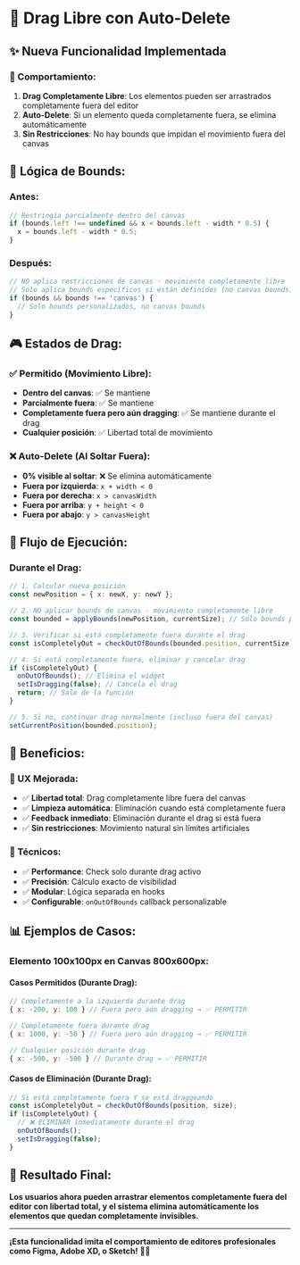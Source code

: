 # 🎯 Drag Libre con Auto-Delete

## ✨ Nueva Funcionalidad Implementada

### **🔄 Comportamiento:**
1. **Drag Completamente Libre**: Los elementos pueden ser arrastrados completamente fuera del editor
2. **Auto-Delete**: Si un elemento queda completamente fuera, se elimina automáticamente
3. **Sin Restricciones**: No hay bounds que impidan el movimiento fuera del canvas

## 📏 **Lógica de Bounds:**

### **Antes:**
```javascript
// Restringía parcialmente dentro del canvas
if (bounds.left !== undefined && x < bounds.left - width * 0.5) {
  x = bounds.left - width * 0.5;
}
```

### **Después:**
```javascript
// NO aplica restricciones de canvas - movimiento completamente libre
// Solo aplica bounds específicos si están definidos (no canvas bounds)
if (bounds && bounds !== 'canvas') {
  // Solo bounds personalizados, no canvas bounds
}
```

## 🎮 **Estados de Drag:**

### **✅ Permitido (Movimiento Libre):**
- **Dentro del canvas**: ✅ Se mantiene
- **Parcialmente fuera**: ✅ Se mantiene  
- **Completamente fuera pero aún dragging**: ✅ Se mantiene durante el drag
- **Cualquier posición**: ✅ Libertad total de movimiento

### **❌ Auto-Delete (Al Soltar Fuera):**
- **0% visible al soltar**: ❌ Se elimina automáticamente
- **Fuera por izquierda**: `x + width < 0`
- **Fuera por derecha**: `x > canvasWidth`
- **Fuera por arriba**: `y + height < 0`
- **Fuera por abajo**: `y > canvasHeight`

## 🔄 **Flujo de Ejecución:**

### **Durante el Drag:**
```javascript
// 1. Calcular nueva posición
const newPosition = { x: newX, y: newY };

// 2. NO aplicar bounds de canvas - movimiento completamente libre
const bounded = applyBounds(newPosition, currentSize); // Solo bounds personalizados

// 3. Verificar si está completamente fuera durante el drag
const isCompletelyOut = checkOutOfBounds(bounded.position, currentSize);

// 4. Si está completamente fuera, eliminar y cancelar drag
if (isCompletelyOut) {
  onOutOfBounds(); // Elimina el widget
  setIsDragging(false); // Cancela el drag
  return; // Sale de la función
}

// 5. Si no, continuar drag normalmente (incluso fuera del canvas)
setCurrentPosition(bounded.position);
```

## 🎯 **Beneficios:**

### **🎨 UX Mejorada:**
- ✅ **Libertad total**: Drag completamente libre fuera del canvas
- ✅ **Limpieza automática**: Eliminación cuando está completamente fuera
- ✅ **Feedback inmediato**: Eliminación durante el drag si está fuera
- ✅ **Sin restricciones**: Movimiento natural sin límites artificiales

### **🔧 Técnicos:**
- ✅ **Performance**: Check solo durante drag activo
- ✅ **Precisión**: Cálculo exacto de visibilidad
- ✅ **Modular**: Lógica separada en hooks
- ✅ **Configurable**: `onOutOfBounds` callback personalizable

## 📊 **Ejemplos de Casos:**

### **Elemento 100x100px en Canvas 800x600px:**

#### **Casos Permitidos (Durante Drag):**
```javascript
// Completamente a la izquierda durante drag
{ x: -200, y: 100 } // Fuera pero aún dragging → ✅ PERMITIR

// Completamente fuera durante drag  
{ x: 1000, y: -50 } // Fuera pero aún dragging → ✅ PERMITIR

// Cualquier posición durante drag
{ x: -500, y: -500 } // Durante drag → ✅ PERMITIR
```

#### **Casos de Eliminación (Durante Drag):**
```javascript
// Si está completamente fuera Y se está draggeando
const isCompletelyOut = checkOutOfBounds(position, size);
if (isCompletelyOut) {
  // ❌ ELIMINAR inmediatamente durante el drag
  onOutOfBounds();
  setIsDragging(false);
}
```

## 🚀 **Resultado Final:**

**Los usuarios ahora pueden arrastrar elementos completamente fuera del editor con libertad total, y el sistema elimina automáticamente los elementos que quedan completamente invisibles.**

---

**¡Esta funcionalidad imita el comportamiento de editores profesionales como Figma, Adobe XD, o Sketch!** 🎨✨
